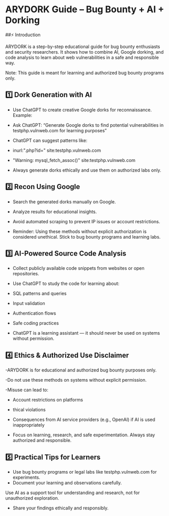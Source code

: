 # ARYDORK Guide – Bug Bounty + AI + Dorking

##⚡ Introduction

ARYDORK is a step-by-step educational guide for bug bounty enthusiasts and security researchers. It shows how to combine AI, Google dorking, and code analysis to learn about web vulnerabilities in a safe and responsible way.

Note: This guide is meant for learning and authorized bug bounty programs only.

## 1️⃣ Dork Generation with AI

- Use ChatGPT to create creative Google dorks for reconnaissance. Example:

- Ask ChatGPT: “Generate Google dorks to find potential vulnerabilities in testphp.vulnweb.com for learning purposes”

- ChatGPT can suggest patterns like:

- inurl:".php?id=" site:testphp.vulnweb.com

- "Warning: mysql_fetch_assoc()" site:testphp.vulnweb.com

- Always generate dorks ethically and use them on authorized labs only.

## 2️⃣ Recon Using Google

- Search the generated dorks manually on Google.

- Analyze results for educational insights.

- Avoid automated scraping to prevent IP issues or account restrictions.

- Reminder: Using these methods without explicit authorization is considered unethical. Stick to bug bounty programs and learning labs.

## 3️⃣ AI-Powered Source Code Analysis

- Collect publicly available code snippets from websites or open repositories.

- Use ChatGPT to study the code for learning about:

- SQL patterns and queries

- Input validation

- Authentication flows

- Safe coding practices

- ChatGPT is a learning assistant — it should never be used on systems without permission.

## 4️⃣ Ethics & Authorized Use Disclaimer

-ARYDORK is for educational and authorized bug bounty purposes only.

-Do not use these methods on systems without explicit permission.

-Misuse can lead to:

- Account restrictions on platforms

- thical violations

- Consequences from AI service providers (e.g., OpenAI) if AI is used inappropriately

- Focus on learning, research, and safe experimentation. Always stay authorized and responsible.

## 5️⃣ Practical Tips for Learners

- Use bug bounty programs or legal labs like testphp.vulnweb.com for experiments.
- Document your learning and observations carefully.

Use AI as a support tool for understanding and research, not for unauthorized exploration.

- Share your findings ethically and responsibly.
